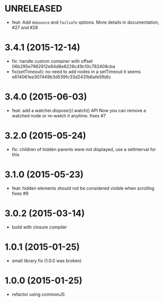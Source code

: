 # UNRELEASED

  * feat: Add `debounce` and `failsafe` options. More details in
  documentation, #27 and #28

# 3.4.1 (2015-12-14)

  * fix: handle custom container with offset 06b295e7982912e84d8e8226c49c10c782408cba
  * fix(setTimeout): no need to add nodes in a setTimeout it seems e614061ee307449b3d539fc33d2431b6afe5fb6c

# 3.4.0 (2015-06-03)

  * feat: add a watcher.dispose()/.watch() API
    Now you can remove a watched node or re-watch it anytime.
    fixes #7

# 3.2.0 (2015-05-24)

  * fix: children of hidden parents were not displayed, use a setInterval for this

# 3.1.0 (2015-05-23)

  * feat: hidden elements should not be considered visible when scrolling
    fixes #9

# 3.0.2 (2015-03-14)

  * build with closure compiler

# 1.0.1 (2015-01-25)

  * small library fix (1.0.0 was broken)

# 1.0.0 (2015-01-25)

  * refactor using commonJS
